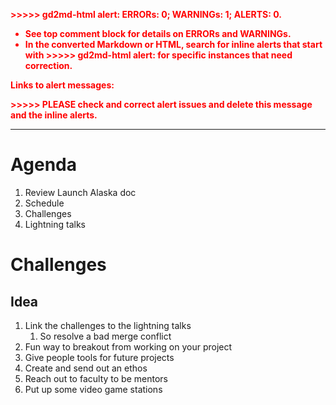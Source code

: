 <!----- Conversion time: 0.473 seconds.


Using this Markdown file:

1. Cut and paste this output into your source file.
2. See the notes and action items below regarding this conversion run.
3. Check the rendered output (headings, lists, code blocks, tables) for proper
   formatting and use a linkchecker before you publish this page.

Conversion notes:

* Docs to Markdown version 1.0β17
* Sat Oct 12 2019 13:28:48 GMT-0700 (PDT)
* Source doc: https://docs.google.com/open?id=1aXmgHuxqz9naOKf23g002aK_5HgYl14xP2HOPwFo0f4

WARNING:
You have 2 H1 headings. You may want to use the "H1 -> H2" option to demote all headings by one level.

----->


<p style="color: red; font-weight: bold">>>>>>  gd2md-html alert:  ERRORs: 0; WARNINGs: 1; ALERTS: 0.</p>
<ul style="color: red; font-weight: bold"><li>See top comment block for details on ERRORs and WARNINGs. <li>In the converted Markdown or HTML, search for inline alerts that start with >>>>>  gd2md-html alert:  for specific instances that need correction.</ul>

<p style="color: red; font-weight: bold">Links to alert messages:</p>
<p style="color: red; font-weight: bold">>>>>> PLEASE check and correct alert issues and delete this message and the inline alerts.<hr></p>



# Agenda



1. Review Launch Alaska doc
2. Schedule
3. Challenges
4. Lightning talks


# Challenges


## Idea



1. Link the challenges to the lightning talks
    1. So resolve a bad merge conflict
2. Fun way to breakout from working on your project
3. Give people tools for future projects
4. Create and send out an ethos
5. Reach out to faculty to be mentors
6. Put up some video game stations

<!-- Docs to Markdown version 1.0β17 -->
